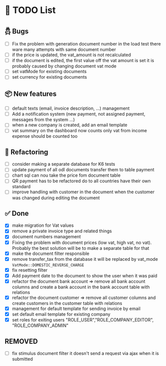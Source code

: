 # 🧠 TODO List

## 𓆣 Bugs

- [ ] Fix the problem with generation document number in the load test there ware many attempts with same document
  number
- [ ] if the price is updated, the vat_amount is not recalculated
- [ ] if the document is edited, the first value off the vat amount is set it is probably caused by changing document
  vat mode
- [ ] set vatMode for existing documents
- [ ] set currency for existing documents

## 📦 New features

- [ ] default texts (email, invoice description, ...) management
- [ ] Add a notification system (new payment, not assigned payment, messages from the system ...)
- [ ] when a new company is created, add an email template
- [ ] vat summary on the dashboard now counts only vat from income expense should be counted too

## 🔧 Refactoring

- [ ] consider making a separate database for K6 tests
- [ ] update payment of all odl documents transfer them to table payment
- [ ] chart sql can nou take the price fom document table
- [ ] QR payment has to be refactored do to all countries have their own standard
- [ ] improve handling with customer in the document when the customer was changed during editing the document

## ✅ Done

- [x] make migration for Vat values
- [x] remove a private invoice type and related things
- [x] document numbers management
- [x] Fixing the problem with document prices (low vat, high vat, no vat). Probably the best solution will be to make a
  separate table for that
- [x] make the document filter responsible
- [x] remove transfer_tax from the database it will be replaced by vat_mode ``VatMode::DOMESTIC_REVERSE_CHARGE``
- [x] fix resetting filter
- [x] Add payment date to the document to show the user when it was paid
- [x] refactor the document bank account ⇒ remove all bank account columns and create a bank account in the bank account
  table with relations
- [x] refactor the document customer ⇒ remove all customer columns and create customers in the customer table with
  relations
- [x] management for default template for sending invoice by email
- [x] set default email template for existing company
- [x] set roles for exiting users "ROLE_USER","ROLE_COMPANY_EDITOR", "ROLE_COMPANY_ADMIN"

## REMOVED

- [ ] fix stimulus document filter it doesn't send a request via ajax when it is submitted